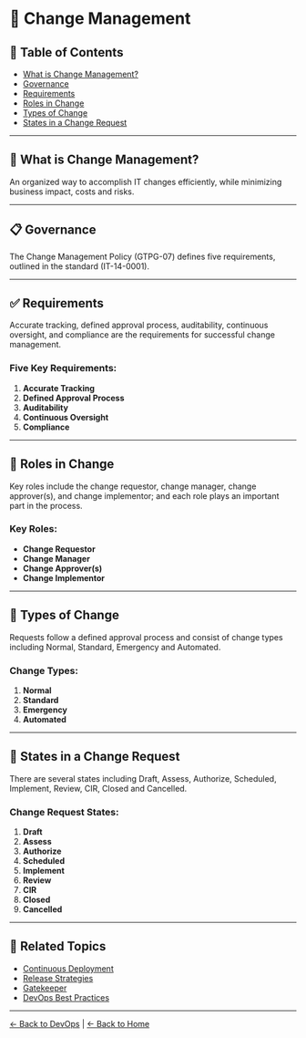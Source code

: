 # 🔄 Change Management

## 📑 Table of Contents

- [What is Change Management?](#what-is-change-management)
- [Governance](#governance)
- [Requirements](#requirements)
- [Roles in Change](#roles-in-change)
- [Types of Change](#types-of-change)
- [States in a Change Request](#states-in-a-change-request)

---

## 🎯 What is Change Management?

An organized way to accomplish IT changes efficiently, while minimizing business impact, costs and risks.

---

## 📋 Governance

The Change Management Policy (GTPG-07) defines five requirements, outlined in the standard (IT-14-0001).

---

## ✅ Requirements

Accurate tracking, defined approval process, auditability, continuous oversight, and compliance are the requirements for successful change management.

### Five Key Requirements:

1. **Accurate Tracking**
2. **Defined Approval Process**
3. **Auditability**
4. **Continuous Oversight**
5. **Compliance**

---

## 👥 Roles in Change

Key roles include the change requestor, change manager, change approver(s), and change implementor; and each role plays an important part in the process.

### Key Roles:

- **Change Requestor**
- **Change Manager**
- **Change Approver(s)**
- **Change Implementor**

---

## 📝 Types of Change

Requests follow a defined approval process and consist of change types including Normal, Standard, Emergency and Automated.

### Change Types:

1. **Normal**
2. **Standard**
3. **Emergency**
4. **Automated**

---

## 🔄 States in a Change Request

There are several states including Draft, Assess, Authorize, Scheduled, Implement, Review, CIR, Closed and Cancelled.

### Change Request States:

1. **Draft**
2. **Assess**
3. **Authorize**
4. **Scheduled**
5. **Implement**
6. **Review**
7. **CIR**
8. **Closed**
9. **Cancelled**

---

## 🔗 Related Topics

- [Continuous Deployment](continuous-deployment.md)
- [Release Strategies](release-strategies.md)
- [Gatekeeper](gatekeeper.md)
- [DevOps Best Practices](../best-practices/devops-best-practices.md)

---

[← Back to DevOps](README.md) | [← Back to Home](../../README.md)
